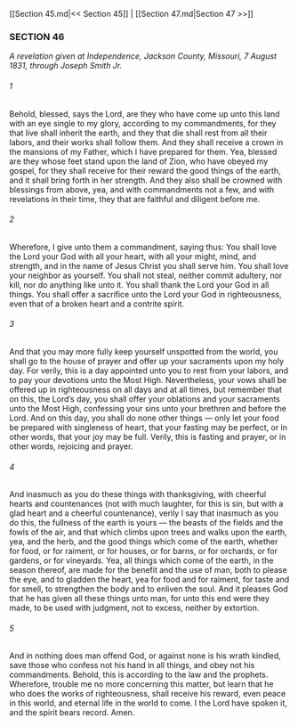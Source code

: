[[Section 45.md|<< Section 45]]  |  [[Section 47.md|Section 47 >>]]

### SECTION 46

*A revelation given at Independence, Jackson County, Missouri, 7 August 1831, through Joseph Smith Jr.*

###### 1
Behold, blessed, says the Lord, are they who have come up unto this land with an eye single to my glory, according to my commandments, for they that live shall inherit the earth, and they that die shall rest from all their labors, and their works shall follow them. And they shall receive a crown in the mansions of my Father, which I have prepared for them. Yea, blessed are they whose feet stand upon the land of Zion, who have obeyed my gospel, for they shall receive for their reward the good things of the earth, and it shall bring forth in her strength. And they also shall be crowned with blessings from above, yea, and with commandments not a few, and with revelations in their time, they that are faithful and diligent before me.

###### 2
Wherefore, I give unto them a commandment, saying thus: You shall love the Lord your God with all your heart, with all your might, mind, and strength, and in the name of Jesus Christ you shall serve him. You shall love your neighbor as yourself. You shall not steal, neither commit adultery, nor kill, nor do anything like unto it. You shall thank the Lord your God in all things. You shall offer a sacrifice unto the Lord your God in righteousness, even that of a broken heart and a contrite spirit.

###### 3
And that you may more fully keep yourself unspotted from the world, you shall go to the house of prayer and offer up your sacraments upon my holy day. For verily, this is a day appointed unto you to rest from your labors, and to pay your devotions unto the Most High. Nevertheless, your vows shall be offered up in righteousness on all days and at all times, but remember that on this, the Lord’s day, you shall offer your oblations and your sacraments unto the Most High, confessing your sins unto your brethren and before the Lord. And on this day, you shall do none other things — only let your food be prepared with singleness of heart, that your fasting may be perfect, or in other words, that your joy may be full. Verily, this is fasting and prayer, or in other words, rejoicing and prayer.

###### 4
And inasmuch as you do these things with thanksgiving, with cheerful hearts and countenances (not with much laughter, for this is sin, but with a glad heart and a cheerful countenance), verily I say that inasmuch as you do this, the fullness of the earth is yours — the beasts of the fields and the fowls of the air, and that which climbs upon trees and walks upon the earth, yea, and the herb, and the good things which come of the earth, whether for food, or for raiment, or for houses, or for barns, or for orchards, or for gardens, or for vineyards. Yea, all things which come of the earth, in the season thereof, are made for the benefit and the use of man, both to please the eye, and to gladden the heart, yea for food and for raiment, for taste and for smell, to strengthen the body and to enliven the soul. And it pleases God that he has given all these things unto man, for unto this end were they made, to be used with judgment, not to excess, neither by extortion.

###### 5
And in nothing does man offend God, or against none is his wrath kindled, save those who confess not his hand in all things, and obey not his commandments. Behold, this is according to the law and the prophets. Wherefore, trouble me no more concerning this matter, but learn that he who does the works of righteousness, shall receive his reward, even peace in this world, and eternal life in the world to come. I the Lord have spoken it, and the spirit bears record. Amen.